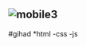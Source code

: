 
![mobile3](https://user-images.githubusercontent.com/110729543/193911138-e6937ce2-199a-4be1-98a4-d029e3811877.jpg)
-     
#gihad
*html
-css
-js
